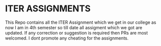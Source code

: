 # ITER ASSIGNMENTS
This Repo contains all the ITER Assignment which we get in our college as now I am in 4th semester so till date all assigment which we got are updated.
If any correction or suggestion is required then PRs are most welcomed.
I dont promote any cheating for the assignments.
